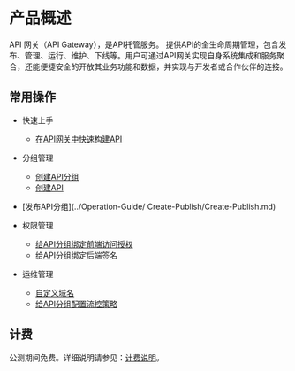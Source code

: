 
# 产品概述

API 网关（API Gateway），是API托管服务。 提供API的全生命周期管理，包含发布、管理、运行、维护、下线等。用户可通过API网关实现自身系统集成和服务聚合，还能便捷安全的开放其业务功能和数据，并实现与开发者或合作伙伴的连接。




## 常用操作

- 快速上手
	- [在API网关中快速构建API](../Best-Practices/example_for_create_api.md)

- 分组管理
	- [创建API分组](../Operation-Guide/Create-APIGroup/Create-APIGroup.md)
	- [创建API](../Operation-Guide/Create-API/Create-API.md)
 - [发布API分组](../Operation-Guide/ Create-Publish/Create-Publish.md)

- 权限管理
	- [给API分组绑定前端访问授权](../Operation-Guide/Create-Auth/Create-Auth.md)
	- [给API分组绑定后端签名](../Operation-Guide/Create-BackSign/Create-BackSign.md)
 
- 运维管理
	- [自定义域名](../Operation-Guide/Create-Domain/Create-Domain.md)
	- [给API分组配置流控策略](../Operation-Guide/Create-Stream/Create-Stream.md)

## 计费
公测期间免费。详细说明请参见：[计费说明](../Pricing/Billing-Rules.md)。

